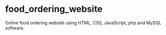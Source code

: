# food_ordering_website
Online food ordering website using HTML, CSS, JavaScript, php and MySQL software.
